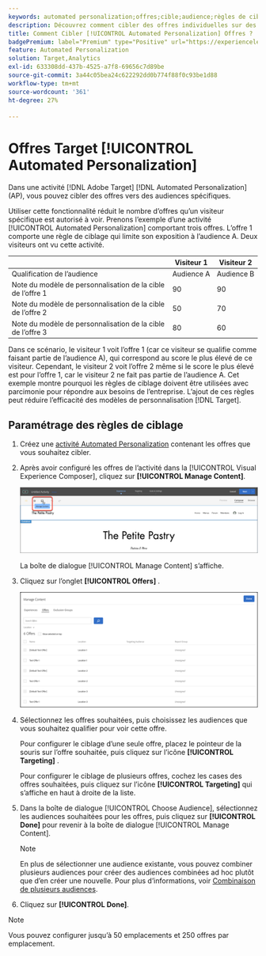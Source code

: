 ```yaml
---
keywords: automated personalization;offres;cible;audience;règles de ciblage;ciblage
description: Découvrez comment cibler des offres individuelles sur des audiences spécifiques à l’aide d’une activité [!UICONTROL Automated Personalization] (AP) dans  [!DNL Adobe Target].
title: Comment Cibler [!UICONTROL Automated Personalization] Offres ?
badgePremium: label="Premium" type="Positive" url="https://experienceleague.adobe.com/docs/target/using/introduction/intro.html?lang=en#premium newtab=true" tooltip="Voir ce qui est inclus dans Target Premium."
feature: Automated Personalization
solution: Target,Analytics
exl-id: 633308dd-437b-4525-a7f8-69656c7d89be
source-git-commit: 3a44c05bea24c622292dd0b774f88f0c93be1d88
workflow-type: tm+mt
source-wordcount: '361'
ht-degree: 27%

---
```


# Offres Target [!UICONTROL Automated Personalization]

Dans une activité [!DNL Adobe Target] [!DNL Automated Personalization] (AP), vous pouvez cibler des offres vers des audiences spécifiques.

Utiliser cette fonctionnalité réduit le nombre d’offres qu’un visiteur spécifique est autorisé à voir. Prenons l’exemple d’une activité [!UICONTROL Automated Personalization] comportant trois offres. L’offre 1 comporte une règle de ciblage qui limite son exposition à l’audience A. Deux visiteurs ont vu cette activité.

| | Visiteur 1 | Visiteur 2 |
|--- |--- |--- |
| Qualification de l’audience | Audience A | Audience B |
| Note du modèle de personnalisation de la cible de l’offre 1 | 90 | 90 |
| Note du modèle de personnalisation de la cible de l’offre 2 | 50 | 70 |
| Note du modèle de personnalisation de la cible de l’offre 3 | 80 | 60 |

Dans ce scénario, le visiteur 1 voit l’offre 1 (car ce visiteur se qualifie comme faisant partie de l’audience A), qui correspond au score le plus élevé de ce visiteur. Cependant, le visiteur 2 voit l’offre 2 même si le score le plus élevé est pour l’offre 1, car le visiteur 2 ne fait pas partie de l’audience A. Cet exemple montre pourquoi les règles de ciblage doivent être utilisées avec parcimonie pour répondre aux besoins de l’entreprise. L’ajout de ces règles peut réduire l’efficacité des modèles de personnalisation [!DNL Target].

## Paramétrage des règles de ciblage

1. Créez une [activité Automated Personalization](/help/main/c-activities/t-automated-personalization/create-ap-activity.md) contenant les offres que vous souhaitez cibler.
1. Après avoir configuré les offres de l’activité dans la [!UICONTROL Visual Experience Composer], cliquez sur **[!UICONTROL Manage Content]**.

   ![Gestion du contenu](/help/main/c-activities/t-automated-personalization/assets/manage-content.png)

   La boîte de dialogue [!UICONTROL Manage Content] s’affiche.

1. Cliquez sur l’onglet **[!UICONTROL Offers]** .

   ![Page Offres](/help/main/c-activities/t-automated-personalization/assets/manage-content-offers.png)

1. Sélectionnez les offres souhaitées, puis choisissez les audiences que vous souhaitez qualifier pour voir cette offre.

   Pour configurer le ciblage d’une seule offre, placez le pointeur de la souris sur l’offre souhaitée, puis cliquez sur l’icône **[!UICONTROL Targeting]** .

   Pour configurer le ciblage de plusieurs offres, cochez les cases des offres souhaitées, puis cliquez sur l’icône **[!UICONTROL Targeting]** qui s’affiche en haut à droite de la liste.

1. Dans la boîte de dialogue [!UICONTROL Choose Audience], sélectionnez les audiences souhaitées pour les offres, puis cliquez sur **[!UICONTROL Done]** pour revenir à la boîte de dialogue [!UICONTROL Manage Content].

   >[!NOTE]
   >
   >En plus de sélectionner une audience existante, vous pouvez combiner plusieurs audiences pour créer des audiences combinées ad hoc plutôt que d’en créer une nouvelle. Pour plus d’informations, voir [Combinaison de plusieurs audiences](/help/main/c-target/combining-multiple-audiences.md#concept_A7386F1EA4394BD2AB72399C225981E5).

1. Cliquez sur **[!UICONTROL Done]**.

>[!NOTE]
>
>Vous pouvez configurer jusqu’à 50 emplacements et 250 offres par emplacement.
